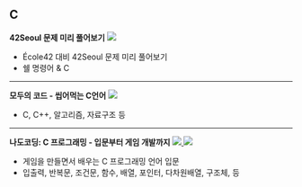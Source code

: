 ## C

<b>42Seoul 문제 미리 풀어보기</b>
<a href="https://github.com/Sweet-Pumpkin/practice-c/tree/main/practice42">
  <img src="https://img.shields.io/badge/CODE-000000?style=flat-square&logo=CodersRank&logoColor=FFFFFF"/>
</a>

- École42 대비 42Seoul 문제 미리 풀어보기
- 쉘 명령어 & C

---

<b>모두의 코드 - 씹어먹는 C언어</b>
<a href="https://modoocode.com/231">
  <img src="https://img.shields.io/badge/Infearn-0076D6?style=flat-square&logo=Internet Explorer&logoColor=FFFFFF"/>
</a>

- C, C++, 알고리즘, 자료구조 등

---

<b>나도코딩: C 프로그래밍 - 입문부터 게임 개발까지</b>
<a href="https://github.com/Sweet-Pumpkin/practice-c/tree/main/nadoCoding">
  <img src="https://img.shields.io/badge/CODE-000000?style=flat-square&logo=CodersRank&logoColor=FFFFFF"/>
</a>
<a href="https://www.inflearn.com/course/c-%ED%94%84%EB%A1%9C%EA%B7%B8%EB%9E%98%EB%B0%8D-%EA%B2%8C%EC%9E%84#">
  <img src="https://img.shields.io/badge/Infearn-0076D6?style=flat-square&logo=Internet Explorer&logoColor=FFFFFF"/>
</a>

- 게임을 만들면서 배우는 C 프로그래밍 언어 입문
- 입출력, 반복문, 조건문, 함수, 배열, 포인터, 다차원배열, 구조체, 등
